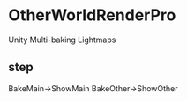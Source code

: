 # OtherWorldRenderPro
 Unity Multi-baking Lightmaps
 ## step
 BakeMain->ShowMain
 BakeOther->ShowOther
